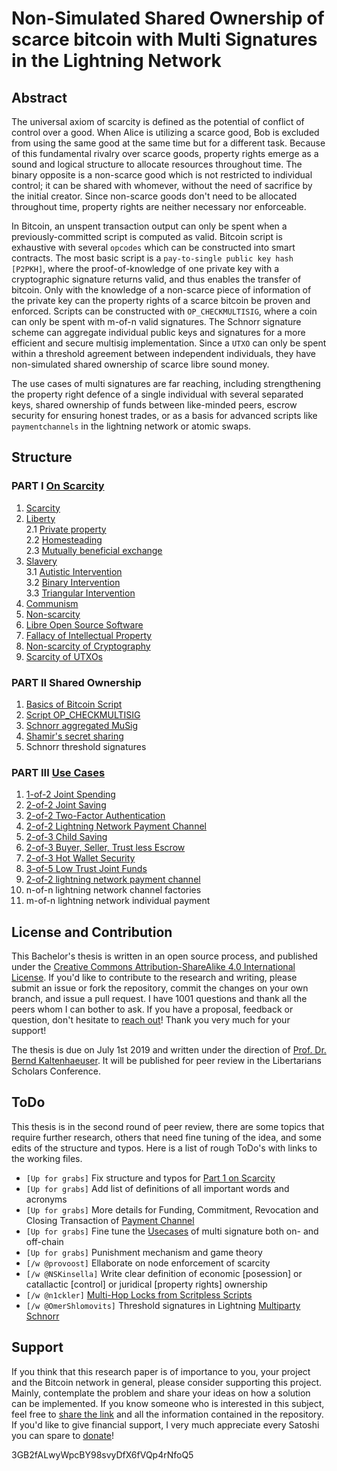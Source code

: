 # Non-Simulated Shared Ownership of scarce bitcoin with Multi Signatures in the Lightning Network

## Abstract

The universal axiom of scarcity is defined as the potential of conflict of control over a good. When Alice is utilizing a scarce good, Bob is excluded from using the same good at the same time but for a different task. Because of this fundamental rivalry over scarce goods, property rights emerge as a sound and logical structure to allocate resources throughout time. The binary opposite is a non-scarce good which is not restricted to individual control; it can be shared with whomever, without the need of sacrifice by the initial creator. Since non-scarce goods don't need to be allocated throughout time, property rights are neither necessary nor enforceable.

In Bitcoin, an unspent transaction output can only be spent when a previously-committed script is computed as valid. Bitcoin script is exhaustive with several `opcodes` which can be constructed into smart contracts. The most basic script is a `pay-to-single public key hash [P2PKH]`, where the proof-of-knowledge of one private key with a cryptographic signature returns valid, and thus enables the transfer of bitcoin. Only with the knowledge of a non-scarce piece of information of the private key can the property rights of a scarce bitcoin be proven and enforced. Scripts can be constructed with `OP_CHECKMULTISIG`, where a coin can only be spent with m-of-n valid signatures. The Schnorr signature scheme can aggregate individual public keys and signatures for a more efficient and secure multisig implementation. Since a `UTXO` can only be spent within a threshold agreement between independent individuals, they have non-simulated shared ownership of scarce libre sound money.

The use cases of multi signatures are far reaching, including strengthening the property right defence of a single individual with several separated keys, shared ownership of funds between like-minded peers, escrow security for ensuring honest trades, or as a basis for advanced scripts like `paymentchannels` in the lightning network or atomic swaps. 

## Structure

### PART I [On Scarcity](/Scarcity.asciidoc)

1. [Scarcity](/Scarcity.asciidoc#scarcity-1)
2. [Liberty](/Scarcity.asciidoc#liberty)<br/>
   2.1 [Private property](/Scarcity.asciidoc#private-property)<br/>
   2.2 [Homesteading](/Scarcity.asciidoc#homesteading)<br/>
   2.3 [Mutually beneficial exchange](/Scarcity.asciidoc#mutually-beneficial-exchange)
3. [Slavery](/Scarcity.asciidoc#slavery)<br/>
   3.1 [Autistic Intervention](/Scarcity.asciidoc#autistic-intervention)<br/>
   3.2 [Binary Intervention](/Scarcity.asciidoc#binary-intervention)<br/>
   3.3 [Triangular Intervention](/Scarcity.asciidoc#triangular-intervention)
4. [Communism](/Scarcity.asciidoc#communism)
5. [Non-scarcity](/Scarcity.asciidoc#non-scarcity)
6. [Libre Open Source Software](/Scarcity.asciidoc#libre-open-source-software)
7. [Fallacy of Intellectual Property](/Scarcity.asciidoc#fallacy-of-intellectual-property)
8. [Non-scarcity of Cryptography](/Scarcity.asciidoc#non-scarcity-of-cryptography)
9. [Scarcity of UTXOs](/Scarcity.asciidoc#scarcity-of-utxos)


### PART II Shared Ownership

1. [Basics of Bitcoin Script](/Transaction.asciidoc)
2. [Script OP_CHECKMULTISIG](/ScriptMultisig.asciidoc)
3. [Schnorr aggregated MuSig](/SchnorrMuSig.asciidoc)
4. [Shamir's secret sharing](/ShamirsSecretSharing.asciidoc)
5. Schnorr threshold signatures

### PART III [Use Cases](/UseCase.asciidoc)

1. [1-of-2 Joint Spending](/UseCase.asciidoc#1-of-2-joint-spending)
2. [2-of-2 Joint Saving](/UseCase.asciidoc#2-of-2-joint-saving)
3. [2-of-2 Two-Factor Authentication](/UseCase.asciidoc#2-of-2-two-factor-authentication)
4. [2-of-2 Lightning Network Payment Channel](/UseCase.asciidoc#2-of-2-lightning-network-payment-channel)
5. [2-of-3 Child Saving](/UseCase.asciidoc#2-of-3-child-saving)
6. [2-of-3 Buyer, Seller, Trust less Escrow](/UseCase.asciidoc#2-of-3-buyer-seller-trust-less-escrow)
7. [2-of-3 Hot Wallet Security](/UseCase.asciidoc#2-of-3-hot-wallet-security)
8. [3-of-5 Low Trust Joint Funds](/UseCase.asciidoc#3-of-5-lowtrust-joint-funds)
9. [2-of-2 lightning network payment channel](/PaymentChannel.asciidoc)
10. n-of-n lightning network channel factories
11. m-of-n lightning network individual payment

## License and Contribution

This Bachelor's thesis is written in an open source process, and published under the [Creative Commons Attribution-ShareAlike 4.0 International License](https://creativecommons.org/licenses/by/4.0/legalcode). If you'd like to contribute to the research and writing, please submit an issue or fork the repository, commit the changes on your own branch, and issue a pull request. I have 1001 questions and thank all the peers whom I can bother to ask. If you have a proposal, feedback or question, don't hesitate to [reach out](https://towardsliberty.com/contact)! Thank you very much for your support!

The thesis is due on July 1st 2019 and written under the direction of [Prof. Dr. Bernd Kaltenhaeuser](https://www.dhbw-vs.de/hochschule/mitarbeitende/bernd-kaltenhaeuser.html). It will be published for peer review in the Libertarians Scholars Conference.

## ToDo

This thesis is in the second round of peer review, there are some topics that require further research, others that need fine tuning of the idea, and some edits of the structure and typos. Here is a list of rough ToDo's with links to the working files.


* `[Up for grabs]` Fix structure and typos for [Part 1 on Scarcity](/Scarcity.asciidoc)
* `[Up for grabs]` Add list of definitions of all important words and acronyms
* `[Up for grabs]` More details for Funding, Commitment, Revocation and Closing Transaction of [Payment Channel](/PaymentChannel.asciidoc)
* `[Up for grabs]` Fine tune the [Usecases](/UseCase.asciidoc) of multi signature both on- and off-chain
* `[Up for grabs]` Punishment mechanism and game theory
* `[/w @provoost]` Ellaborate on node enforcement of scarcity
* `[/w @NSKinsella]` Write clear definition of economic [posession] or catallactic [control] or juridical [property rights] ownership
* `[/w @n1ckler]` [Multi-Hop Locks from Scritpless Scripts](https://github.com/apoelstra/scriptless-scripts/blob/master/md/multi-hop-locks.md)
* `[/w @OmerShlomovits]` Threshold signatures in Lightning [Multiparty Schnorr](https://github.com/KZen-networks/multi-party-schnorr)


## Support

If you think that this research paper is of importance to you, your project and the Bitcoin network in general, please consider supporting this project. Mainly, contemplate the problem and share your ideas on how a solution can be implemented. If you know someone who is interested in this subject, feel free to [share the link](https://github.com/MaxHillebrand/LightningMultiSig/) and all the information contained in the repository. If you'd like to give financial support, I very much appreciate every Satoshi you can spare to [donate](https://tallyco.in/HillebrandMax)!

3GB2fALwyWpcBY98svyDfX6fVQp4rNfoQ5
